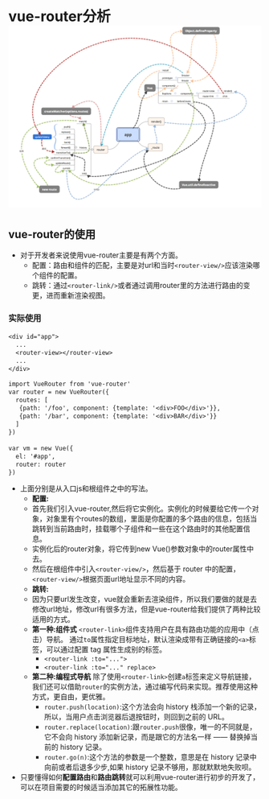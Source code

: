 # vue-router分析![](https://github.com/lj614418910/blog/blob/master/images/vueRouter.png)

## vue-router的使用
- 对于开发者来说使用vue-router主要是有两个方面。
	- 配置：路由和组件的匹配，主要是对url和当时`<router-view/>`应该渲染哪个组件的配置。
	- 跳转：通过`<router-link/>`或者通过调用router里的方法进行路由的变更，进而重新渲染视图。

### 实际使用

```
<div id="app">
  ...
  <router-view></router-view>
  ...
</div>
```

```
import VueRouter from 'vue-router'
var router = new VueRouter({
  routes: [
   {path: '/foo', component: {template: '<div>FOO</div>'}},
   {path: '/bar', component: {template: '<div>BAR</div>'}}
  ]
})

var vm = new Vue({
  el: '#app',
  router: router
})

```

- 上面分别是从入口js和根组件之中的写法。
	- **配置:**
	- 首先我们引入vue-router,然后将它实例化。实例化的时候要给它传一个对象，对象里有个routes的数组，里面是你配置的多个路由的信息，包括当跳转到当前路由时，挂载哪个子组件和一些在这个路由时的其他配置信息。
	- 实例化后的router对象，将它传到new Vue()参数对象中的router属性中去。
	- 然后在根组件中引入`<router-view/>`，然后基于 router 中的配置，`<router-view/>`根据页面url地址显示不同的内容。
	- **跳转:**
	- 因为只要url发生改变，vue就会重新去渲染<router-view/>组件，所以我们要做的就是去修改url地址，修改url有很多方法，但是vue-router给我们提供了两种比较适用的方式。
	- **第一种:组件式** `<router-link>`组件支持用户在具有路由功能的应用中（点击）导航。 通过`to`属性指定目标地址，默认渲染成带有正确链接的`<a>`标签，可以通过配置 tag 属性生成别的标签。
		-  `<router-link :to="...">`
		-  `<router-link :to="..." replace>`
	- **第二种:编程式导航** 除了使用`<router-link>`创建`a`标签来定义导航链接，我们还可以借助`router`的实例方法，通过编写代码来实现。推荐使用这种方式，更自由，更优雅。
		- `router.push(location)`:这个方法会向 history 栈添加一个新的记录，所以，当用户点击浏览器后退按钮时，则回到之前的 URL。
		- `router.replace(location)`:跟`router.push`很像，唯一的不同就是，它不会向 history 添加新记录，而是跟它的方法名一样 —— 替换掉当前的 history 记录。
		- `router.go(n)`:这个方法的参数是一个整数，意思是在 history 记录中向前或者后退多少步,如果 history 记录不够用，那就默默地失败呗。
- 只要懂得如何**配置路由**和**路由跳转**就可以利用vue-router进行初步的开发了，可以在项目需要的时候适当添加其它的拓展性功能。	




